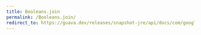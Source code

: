 ```yaml
---
title: Booleans.join
permalink: /Booleans.join/
redirect_to: https://guava.dev/releases/snapshot-jre/api/docs/com/google/common/primitives/Booleans.html#join-java.lang.String-boolean...-
---
```

